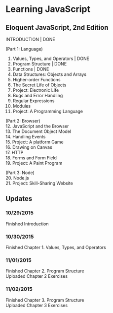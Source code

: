 # Learning JavaScript
## Eloquent JavaScript, 2nd Edition

INTRODUCTION | DONE<br>

(Part 1: Language)<br>
1. Values, Types, and Operators | DONE<br>
2. Program Structure | DONE<br>
3. Functions | DONE<br>
4. Data Structures: Objects and Arrays<br>
5. Higher-order Functions<br>
6. The Secret Life of Objects<br>
7. Project: Electronic Life<br>
8. Bugs and Error Handling<br>
9. Regular Expressions<br>
10. Modules<br>
11. Project: A Programming Language<br>

(Part 2: Browser)<br>
12. JavaScript and the Browser<br>
13. The Document Object Model<br>
14. Handling Events<br>
15. Project: A platform Game<br>
16. Drawing on Canvas<br>
17. HTTP<br>
18. Forms and Form Field<br>
19. Project: A Paint Program<br>

(Part 3: Node)<br>
20. Node.js<br>
21. Project: Skill-Sharing Website<br>

## Updates
### 10/29/2015
Finished Introduction

### 10/30/2015
Finished Chapter 1. Values, Types, and Operators

### 11/01/2015
Finished Chapter 2. Program Structure<br>
Uploaded Chapter 2 Exercises<br>

### 11/02/2015
Finished Chapter 3. Program Structure<br>
Uploaded Chapter 3 Exercises<br>